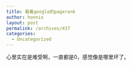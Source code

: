 ```yaml
---
title: 看着google的pagerank
author: honnix
layout: post
permalink: /archives/437
categories:
  - Uncategorized
---
```

心里实在是难受啊，一直都是0，感觉像是哪里坏了。
